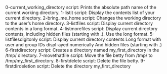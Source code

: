 0-current_working_directory       script: Prints the absolute path name of the current working directory.
1-listit                          script: Display the contents list of your current directory.
2-bring_me_home                   script: Changes the working directory to the user’s home directory.
3-listfiles                       script: Display current directory contents in a long format.
4-listmorefiles                   script: Display current directory contents, including hidden files (starting with .). Use the long format.
5-listfilesdigitonly            script: Display current directory contents Long format with user and group IDs displ-ayed numerically And hidden files (starting with .)
6-firstdirectory        script: Creates a directory named my_first_directory in the /tmp/ directory.
7-movethatfile          script: Move the file betty from /tmp/ to /tmp/my_first_directory.
8-firstdelete           script: Delete the file betty.
9-firstdirdeletion      script: Delete the directory my_first_directory
